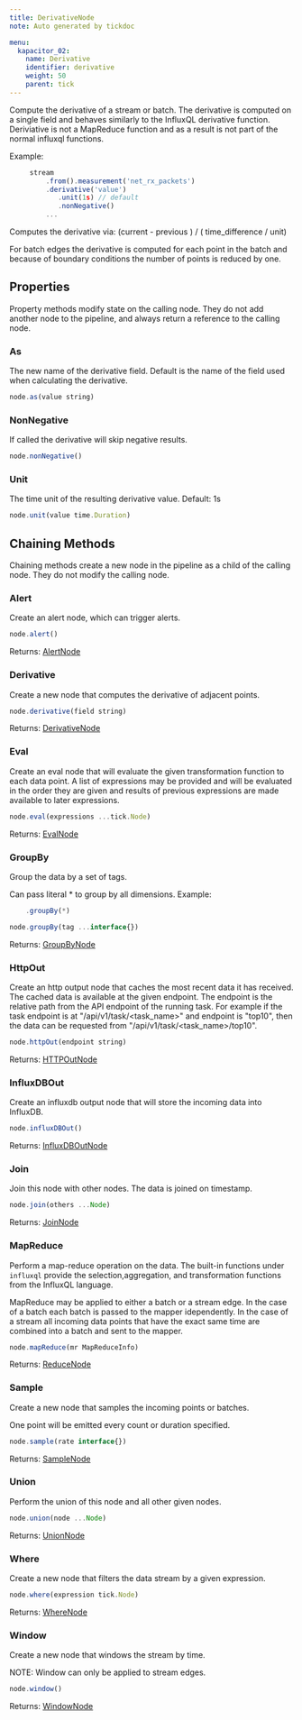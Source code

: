 ```yaml
---
title: DerivativeNode
note: Auto generated by tickdoc

menu:
  kapacitor_02:
    name: Derivative
    identifier: derivative
    weight: 50
    parent: tick
---
```


Compute the derivative of a stream or batch.
The derivative is computed on a single field 
and behaves similarly to the InfluxQL derivative 
function.
Deriviative is not a MapReduce function 
and as a result is not part of the normal influxql functions.


Example: 

```javascript
     stream
         .from().measurement('net_rx_packets')
         .derivative('value')
            .unit(1s) // default
            .nonNegative()
         ...
```

Computes the derivative via: 
(current - previous ) / ( time_difference / unit) 

For batch edges the derivative is computed for each 
point in the batch and because of boundary conditions 
the number of points is reduced by one.


Properties
----------

Property methods modify state on the calling node.
They do not add another node to the pipeline, and always return a reference to the calling node.

### As

The new name of the derivative field.
Default is the name of the field used 
when calculating the derivative.


```javascript
node.as(value string)
```

### NonNegative

If called the derivative will skip negative results.


```javascript
node.nonNegative()
```

### Unit

The time unit of the resulting derivative value.
Default: 1s 

```javascript
node.unit(value time.Duration)
```

Chaining Methods
----------------

Chaining methods create a new node in the pipeline as a child of the calling node.
They do not modify the calling node.

### Alert

Create an alert node, which can trigger alerts.


```javascript
node.alert()
```

Returns: [AlertNode](/kapacitor/v0.2/tick/alert_node/)

### Derivative

Create a new node that computes the derivative of adjacent points.


```javascript
node.derivative(field string)
```

Returns: [DerivativeNode](/kapacitor/v0.2/tick/derivative_node/)

### Eval

Create an eval node that will evaluate the given transformation function to each data point.
A list of expressions may be provided and will be evaluated in the order they are given 
and results of previous expressions are made available to later expressions.


```javascript
node.eval(expressions ...tick.Node)
```

Returns: [EvalNode](/kapacitor/v0.2/tick/eval_node/)

### GroupBy

Group the data by a set of tags.


Can pass literal * to group by all dimensions.
Example: 

```javascript
    .groupBy(*)
```

```javascript
node.groupBy(tag ...interface{})
```

Returns: [GroupByNode](/kapacitor/v0.2/tick/group_by_node/)

### HttpOut

Create an http output node that caches the most recent data it has received.
The cached data is available at the given endpoint.
The endpoint is the relative path from the API endpoint of the running task.
For example if the task endpoint is at &#34;/api/v1/task/&lt;task_name&gt;&#34; and endpoint is 
&#34;top10&#34;, then the data can be requested from &#34;/api/v1/task/&lt;task_name&gt;/top10&#34;.


```javascript
node.httpOut(endpoint string)
```

Returns: [HTTPOutNode](/kapacitor/v0.2/tick/http_out_node/)

### InfluxDBOut

Create an influxdb output node that will store the incoming data into InfluxDB.


```javascript
node.influxDBOut()
```

Returns: [InfluxDBOutNode](/kapacitor/v0.2/tick/influx_d_b_out_node/)

### Join

Join this node with other nodes.
The data is joined on timestamp.


```javascript
node.join(others ...Node)
```

Returns: [JoinNode](/kapacitor/v0.2/tick/join_node/)

### MapReduce

Perform a map-reduce operation on the data.
The built-in functions under `influxql` provide the 
selection,aggregation, and transformation functions 
from the InfluxQL language.


MapReduce may be applied to either a batch or a stream edge.
In the case of a batch each batch is passed to the mapper idependently.
In the case of a stream all incoming data points that have 
the exact same time are combined into a batch and sent to the mapper.


```javascript
node.mapReduce(mr MapReduceInfo)
```

Returns: [ReduceNode](/kapacitor/v0.2/tick/reduce_node/)

### Sample

Create a new node that samples the incoming points or batches.


One point will be emitted every count or duration specified.


```javascript
node.sample(rate interface{})
```

Returns: [SampleNode](/kapacitor/v0.2/tick/sample_node/)

### Union

Perform the union of this node and all other given nodes.


```javascript
node.union(node ...Node)
```

Returns: [UnionNode](/kapacitor/v0.2/tick/union_node/)

### Where

Create a new node that filters the data stream by a given expression.


```javascript
node.where(expression tick.Node)
```

Returns: [WhereNode](/kapacitor/v0.2/tick/where_node/)

### Window

Create a new node that windows the stream by time.


NOTE: Window can only be applied to stream edges.


```javascript
node.window()
```

Returns: [WindowNode](/kapacitor/v0.2/tick/window_node/)

